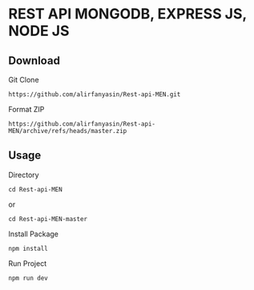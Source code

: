 # REST API MONGODB, EXPRESS JS, NODE JS
## Download 
Git Clone
```
https://github.com/alirfanyasin/Rest-api-MEN.git
```

Format ZIP
```
https://github.com/alirfanyasin/Rest-api-MEN/archive/refs/heads/master.zip
```

## Usage
Directory
```
cd Rest-api-MEN
```
or
```
cd Rest-api-MEN-master
```

Install Package
```
npm install
```

Run Project
```
npm run dev
```
